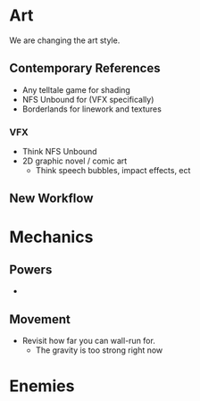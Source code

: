 # Art

We are changing the art style.

## Contemporary References

- Any telltale game for shading
- NFS Unbound for (VFX specifically)
- Borderlands for linework and textures

### VFX
- Think NFS Unbound
- 2D graphic novel / comic art
	- Think speech bubbles, impact effects, ect

## New Workflow


# Mechanics

## Powers

-

## Movement

- Revisit how far you can wall-run for.
	- The gravity is too strong right now

# Enemies
